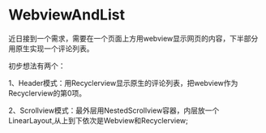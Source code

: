 # WebviewAndList
近日接到一个需求，需要在一个页面上方用webview显示网页的内容，下半部分用原生实现一个评论列表。

初步想法有两个：

1、Header模式：用Recyclerview显示原生的评论列表，把webview作为Recyclerview的第0项。

2、Scrollview模式：最外层用NestedScrollview容器，内层放一个LinearLayout,从上到下依次是Webview和Recyclerview;




